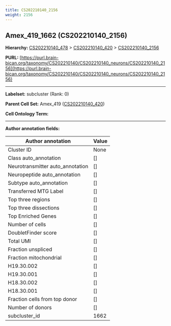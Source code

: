 ```yaml
---
title: CS202210140_2156
weight: 2156
---
```

## Amex_419_1662 (CS202210140_2156)
<b>Hierarchy: </b>
[CS202210140_478](../CS202210140_478) >
[CS202210140_420](../CS202210140_420) >
[CS202210140_2156](../CS202210140_2156)

**PURL:** [https://purl.brain-bican.org/taxonomy/CS202210140/CS202210140_neurons/CS202210140_2156](https://purl.brain-bican.org/taxonomy/CS202210140/CS202210140_neurons/CS202210140_2156)

---


**Labelset:** subcluster (Rank: 0)

**Parent Cell Set:** Amex_419 ([CS202210140_420](../CS202210140_420))



**Cell Ontology Term:** 

[MARKER GENES.]: #


---

[TRANSFERRED ANNOTATIONS.]: #


[AUTHOR ANNOTATION FIELDS.]: #


**Author annotation fields:**

| Author annotation | Value |
|-------------------|-------|
|Cluster ID|None|
|Class auto_annotation|[]|
|Neurotransmitter auto_annotation|[]|
|Neuropeptide auto_annotation|[]|
|Subtype auto_annotation|[]|
|Transferred MTG Label|[]|
|Top three regions|[]|
|Top three dissections|[]|
|Top Enriched Genes|[]|
|Number of cells|[]|
|DoubletFinder score|[]|
|Total UMI|[]|
|Fraction unspliced|[]|
|Fraction mitochondrial|[]|
|H19.30.002|[]|
|H19.30.001|[]|
|H18.30.002|[]|
|H18.30.001|[]|
|Fraction cells from top donor|[]|
|Number of donors|[]|
|subcluster_id|1662|
